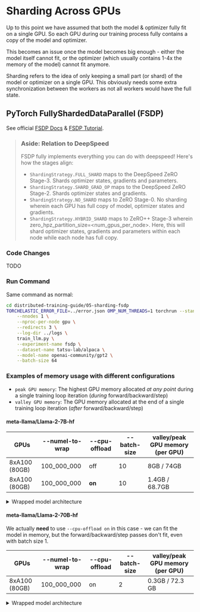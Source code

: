 # Sharding Across GPUs

Up to this point we have assumed that both the model & optimizer fully fit on a single GPU. So each GPU during our training process fully contains a copy of the model and optimizer.

This becomes an issue once the model becomes big enough - either the model itself cannot fit, or the optimizer (which usually contains 1-4x the memory of the model) cannot fit anymore.

Sharding refers to the idea of only keeping a small part (or shard) of the model or optimizer on a single GPU. This obviously needs some extra synchronization between the workers as not all workers would have the full state.

## PyTorch FullyShardedDataParallel (FSDP)

See official [FSDP Docs](https://pytorch.org/docs/stable/fsdp.html) & [FSDP Tutorial](https://pytorch.org/tutorials/intermediate/FSDP_tutorial.html).

> ### Aside: Relation to DeepSpeed
> 
> FSDP fully implements everything you can do with deepspeed! Here's how the stages align:
> 
> - `ShardingStrategy.FULL_SHARD` maps to the DeepSpeed ZeRO Stage-3. Shards optimizer states, gradients and parameters.
> - `ShardingStrategy.SHARD_GRAD_OP` maps to the DeepSpeed ZeRO Stage-2. Shards optimizer states and gradients.
> - `ShardingStrategy.NO_SHARD` maps to ZeRO Stage-0. No sharding wherein each GPU has full copy of model, optimizer states and gradients.
> - `ShardingStrategy.HYBRID_SHARD` maps to ZeRO++ Stage-3 wherein zero_hpz_partition_size=<num_gpus_per_node>. Here, this will shard optimizer states, gradients and parameters within each node while each node has full copy.

### Code Changes

TODO

### Run Command

Same command as normal:

```bash
cd distributed-training-guide/05-sharding-fsdp
TORCHELASTIC_ERROR_FILE=../error.json OMP_NUM_THREADS=1 torchrun --standalone \
    --nnodes 1 \
    --nproc-per-node gpu \
    --redirects 3 \
    --log-dir ../logs \
    train_llm.py \
    --experiment-name fsdp \
    --dataset-name tatsu-lab/alpaca \
    --model-name openai-community/gpt2 \
    --batch-size 64
```

### Examples of memory usage with different configurations

* `peak GPU memory`: The highest GPU memory allocated *at any point* during a single training loop iteration (*during* forward/backward/step)
* `valley GPU memory`: The GPU memory allocated at the end of a single training loop iteration (*after* forward/backward/step)

#### meta-llama/Llama-2-7B-hf

| GPUs          | --numel-to-wrap | --cpu-offload | --batch-size | valley/peak GPU memory (per GPU) |
| ------------- | --------------- | ------------- | ------------ | -------------------------------- |
| 8xA100 (80GB) | 100_000_000     | off           | 10           | 8GB / 74GB                       |
| 8xA100 (80GB) | 100_000_000     | **on**        | 10           | 1.4GB / 68.7GB                   |

<details>
    <summary>Wrapped model architecture</summary>
    
    ```python
    FullyShardedDataParallel(
      (_fsdp_wrapped_module): LlamaForCausalLM(
        (model): FullyShardedDataParallel(
          (_fsdp_wrapped_module): LlamaModel(
            (embed_tokens): FullyShardedDataParallel(
              (_fsdp_wrapped_module): Embedding(32000, 4096)
            )
            (layers): ModuleList(
              (0-31): 32 x LlamaDecoderLayer(
                (self_attn): LlamaSdpaAttention(
                  (q_proj): Linear(in_features=4096, out_features=4096, bias=False)
                  (k_proj): Linear(in_features=4096, out_features=4096, bias=False)
                  (v_proj): Linear(in_features=4096, out_features=4096, bias=False)
                  (o_proj): Linear(in_features=4096, out_features=4096, bias=False)
                  (rotary_emb): LlamaRotaryEmbedding()
                )
                (mlp): FullyShardedDataParallel(
                  (_fsdp_wrapped_module): LlamaMLP(
                    (gate_proj): Linear(in_features=4096, out_features=11008, bias=False)
                    (up_proj): Linear(in_features=4096, out_features=11008, bias=False)
                    (down_proj): Linear(in_features=11008, out_features=4096, bias=False)
                    (act_fn): SiLU()
                  )
                )
                (input_layernorm): LlamaRMSNorm((4096,), eps=1e-05)
                (post_attention_layernorm): LlamaRMSNorm((4096,), eps=1e-05)
              )
            )
            (norm): LlamaRMSNorm((4096,), eps=1e-05)
            (rotary_emb): LlamaRotaryEmbedding()
          )
        )
        (lm_head): FullyShardedDataParallel(
          (_fsdp_wrapped_module): Linear(in_features=4096, out_features=32000, bias=False)
        )
      )
    )
    ```
</details>

#### meta-llama/Llama-2-70B-hf

We actually **need** to use `--cpu-offload on` in this case - we can fit the model in memory, but the forward/backward/step passes don't fit, even with batch size 1.

| GPUs          | --numel-to-wrap | --cpu-offload | --batch-size | valley/peak GPU memory (per GPU) |
| ------------- | --------------- | ------------- | ------------ | -------------------------------- |
| 8xA100 (80GB) | 100_000_000     | on            | 2            | 0.3GB / 72.3 GB                  |


<details>
    <summary>Wrapped model architecture</summary>

    ```python
    FullyShardedDataParallel(
      (_fsdp_wrapped_module): LlamaForCausalLM(
        (model): LlamaModel(
          (embed_tokens): FullyShardedDataParallel(
            (_fsdp_wrapped_module): Embedding(32000, 8192)
          )
          (layers): ModuleList(
            (0-79): 80 x LlamaDecoderLayer(
              (self_attn): FullyShardedDataParallel(
                (_fsdp_wrapped_module): LlamaSdpaAttention(
                  (q_proj): Linear(in_features=8192, out_features=8192, bias=False)
                  (k_proj): Linear(in_features=8192, out_features=1024, bias=False)
                  (v_proj): Linear(in_features=8192, out_features=1024, bias=False)
                  (o_proj): Linear(in_features=8192, out_features=8192, bias=False)
                  (rotary_emb): LlamaRotaryEmbedding()
                )
              )
              (mlp): LlamaMLP(
                (gate_proj): FullyShardedDataParallel(
                  (_fsdp_wrapped_module): Linear(in_features=8192, out_features=28672, bias=False)
                )
                (up_proj): FullyShardedDataParallel(
                  (_fsdp_wrapped_module): Linear(in_features=8192, out_features=28672, bias=False)
                )
                (down_proj): FullyShardedDataParallel(
                  (_fsdp_wrapped_module): Linear(in_features=28672, out_features=8192, bias=False)
                )
                (act_fn): SiLU()
              )
              (input_layernorm): LlamaRMSNorm((8192,), eps=1e-05)
              (post_attention_layernorm): LlamaRMSNorm((8192,), eps=1e-05)
            )
          )
          (norm): LlamaRMSNorm((8192,), eps=1e-05)
          (rotary_emb): LlamaRotaryEmbedding()
        )
        (lm_head): FullyShardedDataParallel(
          (_fsdp_wrapped_module): Linear(in_features=8192, out_features=32000, bias=False)
        )
      )
    )
    ```
</details>
